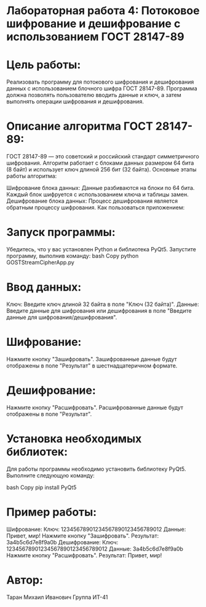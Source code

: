 # Лабораторная работа 4: Потоковое шифрование и дешифрование с использованием ГОСТ 28147-89

# Цель работы:

Реализовать программу для потокового шифрования и дешифрования данных с использованием блочного шифра ГОСТ 28147-89. Программа должна позволять пользователю вводить данные и ключ, а затем выполнять операции шифрования и дешифрования.

# Описание алгоритма ГОСТ 28147-89:

ГОСТ 28147-89 — это советский и российский стандарт симметричного шифрования. Алгоритм работает с блоками данных размером 64 бита (8 байт) и использует ключ длиной 256 бит (32 байта). Основные этапы работы алгоритма:

Шифрование блока данных:
Данные разбиваются на блоки по 64 бита.
Каждый блок шифруется с использованием ключа и таблицы замен.
Дешифрование блока данных:
Процесс дешифрования является обратным процессу шифрования.
Как пользоваться приложением:

# Запуск программы:
Убедитесь, что у вас установлен Python и библиотека PyQt5.
Запустите программу, выполнив команду:
bash
Copy
python GOSTStreamCipherApp.py
# Ввод данных:
Ключ: Введите ключ длиной 32 байта в поле "Ключ (32 байта)".
Данные: Введите данные для шифрования или дешифрования в поле "Введите данные для шифрования/дешифрования".
# Шифрование:
Нажмите кнопку "Зашифровать".
Зашифрованные данные будут отображены в поле "Результат" в шестнадцатеричном формате.
# Дешифрование:
Нажмите кнопку "Расшифровать".
Расшифрованные данные будут отображены в поле "Результат".
# Установка необходимых библиотек:

Для работы программы необходимо установить библиотеку PyQt5. Выполните следующую команду:

bash
Copy
pip install PyQt5
# Пример работы:

Шифрование:
Ключ: 12345678901234567890123456789012
Данные: Привет, мир!
Нажмите кнопку "Зашифровать".
Результат: 3a4b5c6d7e8f9a0b
Дешифрование:
Ключ: 12345678901234567890123456789012
Данные: 3a4b5c6d7e8f9a0b
Нажмите кнопку "Расшифровать".
Результат: Привет, мир!
# Автор:

Таран Михаил Иванович
Группа ИТ-41
